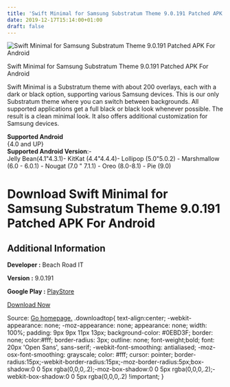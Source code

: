 ```yaml
---
title: 'Swift Minimal for Samsung Substratum Theme 9.0.191 Patched APK For Android'
date: 2019-12-17T15:14:00+01:00
draft: false
---
```


![Swift Minimal for Samsung Substratum Theme 9.0.191 Patched APK For Android](https://i0.wp.com/apkhome.net/wp-content/uploads/2019/11/Swift-Minimal-for-Samsung-Substratum-Theme-9.0.191-Patched.png "Swift Minimal for Samsung Substratum Theme 9.0.191 Patched APK For Android")

  

Swift Minimal for Samsung Substratum Theme 9.0.191 Patched APK For Android

Swift Minimal is a Substratum theme with about 200 overlays, each with a dark or black option, supporting various Samsung devices. This is our only Substratum theme where you can switch between backgrounds. All supported applications get a full black or black look whenever possible. The result is a clean minimal look. It also offers additional customization for Samsung devices.

**Supported Android**  
{4.0 and UP}  
**Supported Android Version**:-  
Jelly Bean(4.1"4.3.1)- KitKat (4.4"4.4.4)- Lollipop (5.0"5.0.2) - Marshmallow (6.0 - 6.0.1) - Nougat (7.0 " 7.1.1) - Oreo (8.0-8.1) - Pie (9.0)

Download Swift Minimal for Samsung Substratum Theme 9.0.191 Patched APK For Android
===================================================================================

Additional Information
----------------------

**Developer :** Beach Road IT

**Version :** 9.0.191

**Google Play :** [PlayStore](https://play.google.com/store/apps/details?id=com.brit.swift.minimal)

  

[Download Now](https://store4app.co/post/swift-minimal-for-samsung-substratum-theme-9-0-191-patched-apk-for-android_1574525559)

  
Source: [Go homepage.](https://store4app.co/post/swift-minimal-for-samsung-substratum-theme-9-0-191-patched-apk-for-android_1574525559) .downloadtop{ text-align:center; -webkit-appearance: none; -moz-appearance: none; appearance: none; width: 100%; padding: 9px 9px 11px 13px; background-color: #0EBD3F; border: none; color:#fff; border-radius: 3px; outline: none; font-weight;bold; font: 20px 'Open Sans', sans-serif; -webkit-font-smoothing: antialiased; -moz-osx-font-smoothing: grayscale; color: #fff; cursor: pointer; border-radius:15px;-webkit-border-radius:15px;-moz-border-radius:5px;box-shadow:0 0 5px rgba(0,0,0,.2);-moz-box-shadow:0 0 5px rgba(0,0,0,.2);-webkit-box-shadow:0 0 5px rgba(0,0,0,.2) !important; }